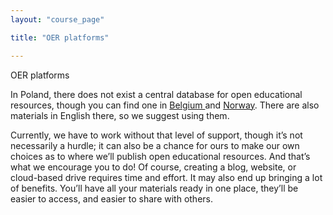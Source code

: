 ```yaml
---
layout: "course_page"

title: "OER platforms"

---
```


<div class="text-center screen-title">
OER platforms
</div>

<div class="screen-content">
  <p>
  In Poland, there does not exist a central database for open educational resources, though you can find one in <a class="content-link" target="_blank" href="https://www.klascement.net/?hl=en"> Belgium </a> and <a class="content-link" target="_blank" href="https://ndla.no/">Norway</a>. There are also materials in English there, so we suggest using them.
  </p>
 
  <p>
   Currently, we have to work without that level of support, though it’s not necessarily a hurdle; it can also be a chance for ours to make our own choices as to where we’ll publish open educational resources. And that’s what we encourage you to do! Of course, creating a blog, website, or cloud-based drive requires time and effort. It may also end up bringing a lot of benefits. You’ll have all your materials ready in one place, they’ll be easier to access, and easier to share with others.
  </p>
  

</div> 

